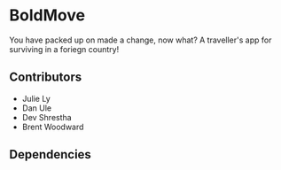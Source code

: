 # BoldMove
You have packed up on made a change, now what? A traveller's app for surviving in a foriegn country!

## Contributors
* Julie Ly
* Dan Ule
* Dev Shrestha
* Brent Woodward

## Dependencies

